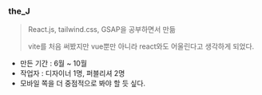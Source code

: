 ### the_J

> React.js, tailwind.css, GSAP을 공부하면서 만듦
>
> vite를 처음 써봤지만 vue뿐만 아니라 react와도 어울린다고 생각하게 되었다.

- 만든 기간 : 6월 ~ 10월
- 작업자 : 디자이너 1명, 퍼블리셔 2명
- 모바일 쪽을 더 중점적으로 봐야 할 듯 싶다.   
